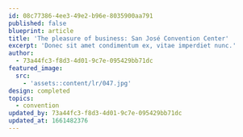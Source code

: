 ```yaml
---
id: 08c77386-4ee3-49e2-b96e-8035900aa791
published: false
blueprint: article
title: 'The pleasure of business: San José Convention Center'
excerpt: 'Donec sit amet condimentum ex, vitae imperdiet nunc.'
author:
  - 73a44fc3-f8d3-4d01-9c7e-095429bb71dc
featured_image:
  src:
    - 'assets::content/lr/047.jpg'
design: completed
topics:
  - convention
updated_by: 73a44fc3-f8d3-4d01-9c7e-095429bb71dc
updated_at: 1661482376
---
```

